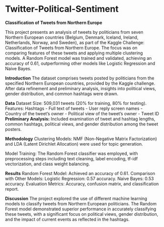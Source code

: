 # Twitter-Political-Sentiment


**Classification of Tweets from Northern Europe**

This project presents an analysis of tweets by politicians from seven Northern European countries (Belgium, Denmark, Iceland, Ireland, Netherlands, Norway, and Sweden), as part of the Kaggle Challenge: Classification of Tweets from Northern Europe. The focus was on comparing features of these tweets and applying multiple clustering models. A Random Forest model was trained and validated, achieving an accuracy of 0.61, outperforming other models like Logistic Regression and Naive Bayes.

**Introduction**
The dataset comprises tweets posted by politicians from the specified Northern European countries, provided by the Kaggle challenge. After data refinement and preliminary analysis, insights into political views, gender distribution, and common hashtags were drawn.

**Data**
  Dataset Size: 509,031 tweets (20% for training, 80% for testing).
  Features:
  Hashtags
      - Full text of tweets
      - User reply screen names
      - Country of the tweet’s owner
      - Political view of the tweet’s owner
      - Tweet ID
**Preliminary Analysis:**
Included examination of tweet and hashtag lengths, common hashtags, political views, and gender distribution among the tweet posters.

**Methodology**
Clustering Models: NMF (Non-Negative Matrix Factorization) and LDA (Latent Dirichlet Allocation) were used for topic generation.

Model Training: The Random Forest classifier was employed, with preprocessing steps including text cleaning, label encoding, tf-idf vectorization, and class weight balancing.

**Results**
Random Forest Model: Achieved an accuracy of 0.61.
Comparison with Other Models:
    Logistic Regression: 0.57 accuracy.
    Naive Bayes: 0.53 accuracy.
Evaluation Metrics: Accuracy, confusion matrix, and classification report.

**Discussion**
The project explored the use of different machine learning models to classify tweets from Northern European politicians. The Random Forest model demonstrated superior performance in accurately classifying these tweets, with a significant focus on political views, gender distribution, and the impact of current events as reflected in the hashtags.
